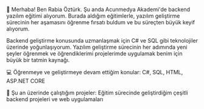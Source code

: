 👋 Merhaba! Ben Rabia Öztürk. Şu anda Acunmedya Akademi'de backend yazılım eğitimi alıyorum. Burada aldığım eğitimlerle, yazılım geliştirme sürecinin her aşamasını öğrenme fırsatı buldum ve bu süreçten büyük keyif alıyorum.

Backend geliştirme konusunda uzmanlaşmak için C# ve SQL gibi teknolojiler üzerinde yoğunlaşıyorum. Yazılım geliştirme sürecinin her adımında yeni şeyler öğrenmek ve öğrendiklerimi projelerimde uygulamak benim için büyük bir tatmin kaynağı.

💻 Öğrenmeye ve geliştirmeye devam ettiğim konular: 
C#,
SQL,
HTML,
ASP.NET CORE

🔭 Şu an üzerinde çalıştığım projeler: 
Eğitim sürecinde geliştirdiğim çeşitli backend projeleri ve web uygulamaları
